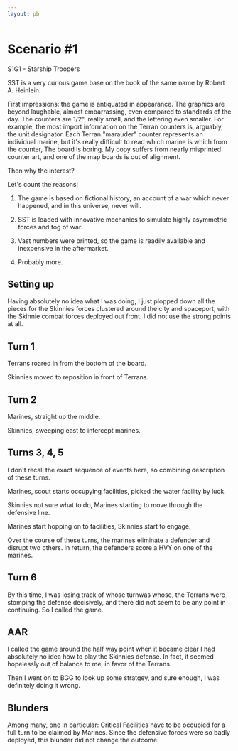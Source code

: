 ```yaml
---
layout: pb
---
```


# Scenario #1

S1G1 - Starship Troopers

SST is a very curious game base on the book of the same name by Robert
A. Heinlein.

First impressions: the game is antiquated in appearance. The graphics
are beyond laughable, almost embarrassing, even compared to standards of
the day. The counters are 1/2", really small, and the lettering even
smaller. For example, the most import information on the Terran counters
is, arguably, the unit designator. Each Terran "marauder" counter
represents an individual marine, but it's really difficult to read which
marine is which from the counter, The board is boring. My copy suffers
from nearly misprinted counter art, and one of the map boards is out of
alignment.

Then why the interest?

Let's count the reasons:

1. The game is based on fictional history, an account of a war which
   never happened, and in this universe, never will.

2. SST is loaded with innovative mechanics to simulate highly asymmetric
   forces and fog of war.

3. Vast numbers were printed, so the game is readily available and
   inexpensive in the aftermarket.

4. Probably more.


## Setting up

Having absolutely no idea what I was doing, I just plopped down all the
pieces for the Skinnies forces clustered around the city and spaceport,
with the Skinnie combat forces deployed out front.  I did not use the
strong points at all.

## Turn 1

Terrans roared in from the bottom of the board.

Skinnies moved to reposition in front of Terrans.

## Turn 2

Marines, straight up the middle.

Skinnies, sweeping east to intercept marines.

## Turns 3, 4, 5

I don't recall the exact sequence of events here, so combining
description of these turns.

Marines, scout starts occupying facilities, picked the water facility by
luck.

Skinnies not sure what to do, Marines starting to move through the
defensive line.

Marines start hopping on to facilities, Skinnies start to engage.

Over the course of these turns, the marines eliminate a defender and
disrupt two others. In return, the defenders score a HVY on one of the
marines.

## Turn 6

By this time, I was losing track of whose turnwas whose, the Terrans
were stomping the defense decisively, and there did not seem to be any
point in continuing. So I called the game.


## AAR

I called the game around the half way point when it became clear I had
absolutely no idea how to play the Skinnies defense. In fact, it seemed
hopelessly out of balance to me, in favor of the Terrans.

Then I went on to BGG to look up some stratgey, and sure enough, I was
definitely doing it wrong.

## Blunders

Among many, one in particular: Critical Facilities have to be occupied
for a full turn to be claimed by Marines. Since the defensive forces
were so badly deployed, this blunder did not change the outcome.


